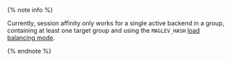 {% note info %}

Currently, session affinity only works for a single active backend in a group, containing at least one target group and using the `MAGLEV_HASH` [load balancing mode](../../application-load-balancer/concepts/backend-group.md#balancing-mode).

{% endnote %}